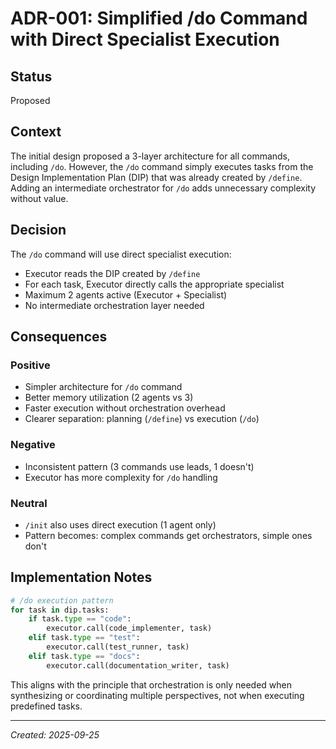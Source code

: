 # ADR-001: Simplified /do Command with Direct Specialist Execution

## Status
Proposed

## Context
The initial design proposed a 3-layer architecture for all commands, including `/do`. However, the `/do` command simply executes tasks from the Design Implementation Plan (DIP) that was already created by `/define`. Adding an intermediate orchestrator for `/do` adds unnecessary complexity without value.

## Decision
The `/do` command will use direct specialist execution:
- Executor reads the DIP created by `/define`
- For each task, Executor directly calls the appropriate specialist
- Maximum 2 agents active (Executor + Specialist)
- No intermediate orchestration layer needed

## Consequences

### Positive
- Simpler architecture for `/do` command
- Better memory utilization (2 agents vs 3)
- Faster execution without orchestration overhead
- Clearer separation: planning (`/define`) vs execution (`/do`)

### Negative
- Inconsistent pattern (3 commands use leads, 1 doesn't)
- Executor has more complexity for `/do` handling

### Neutral
- `/init` also uses direct execution (1 agent only)
- Pattern becomes: complex commands get orchestrators, simple ones don't

## Implementation Notes
```python
# /do execution pattern
for task in dip.tasks:
    if task.type == "code":
        executor.call(code_implementer, task)
    elif task.type == "test":
        executor.call(test_runner, task)
    elif task.type == "docs":
        executor.call(documentation_writer, task)
```

This aligns with the principle that orchestration is only needed when synthesizing or coordinating multiple perspectives, not when executing predefined tasks.

---
*Created: 2025-09-25*
